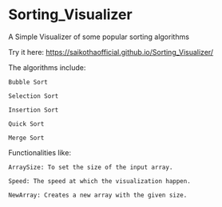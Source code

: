 # Sorting_Visualizer
A Simple Visualizer of some popular sorting algorithms

Try it here:  <https://saikothaofficial.github.io/Sorting_Visualizer/>

The algorithms include:

    Bubble Sort

    Selection Sort
  
    Insertion Sort
  
    Quick Sort
  
    Merge Sort
 
 Functionalities like:
 
    ArraySize: To set the size of the input array.
    
    Speed: The speed at which the visualization happen.
    
    NewArray: Creates a new array with the given size.

